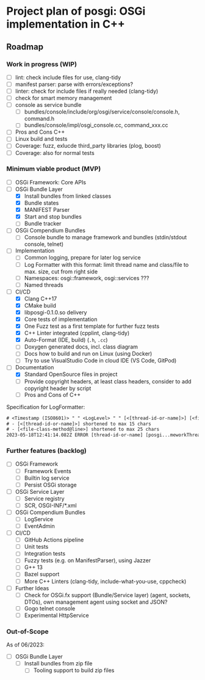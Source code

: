 # Project plan of posgi: OSGi implementation in C++

## Roadmap

### Work in progress (WIP)

* [ ] lint: check include files for use, clang-tidy
* [ ] manifest parser: parse with errors/exceptions?
* [ ] linter: check for include files if really needed (clang-tidy)
* [ ] check for smart memory management
* [ ] console as service bundle
  * [ ] bundles/console/include/org/osgi/service/console/console.h, command.h
  * [ ] bundles/console/impl/osgi_console.cc, command_xxx.cc
* [ ] Pros and Cons C++
* [ ] Linux build and tests
* [ ] Coverage: fuzz, exlucde third_party libraries (plog, boost)
* [ ] Coverage: also for normal tests

### Minimum viable product (MVP)

* [ ] OSGi Framework: Core APIs
* [ ] OSGi Bundle Layer
  * [x] Install bundles from linked classes
  * [x] Bundle states
  * [x] MANIFEST Parser
  * [x] Start and stop bundles
  * [ ] Bundle tracker
* [ ] OSGi Compendium Bundles
  * [ ] Console bundle to manage framework and bundles (stdin/stdout console, telnet)
* [ ] Implementation
  * [ ] Common logging, prepare for later log service
  * [ ] Log Formatter with this format: limit thread name and class/file to max. size, cut from right side
  * [ ] Namespaces: osgi::framework, osgi::services ???
  * [ ] Named threads
* [ ] CI/CD
  * [x] Clang C++17
  * [x] CMake build
  * [x] libposgi-0.1.0.so delivery
  * [x] Core tests of implementation
  * [x] One Fuzz test as a first template for further fuzz tests
  * [x] C++ Linter integrated (cpplint, clang-tidy)
  * [x] Auto-Format (IDE, build) (`.h`, `.cc`)
  * [ ] Doxygen generated docs, incl. class diagram
  * [ ] Docs how to build and run on Linux (using Docker)
  * [ ] Try to use VisualStudio Code in cloud IDE (VS Code, GitPod)
* [ ] Documentation
  * [x] Standard OpenSource files in project
  * [ ] Provide copyright headers, at least class headers, consider to add copyright header by script
  * [ ] Pros and Cons of C++

Specification for LogFormatter:

```txt
# <Timestamp (ISO8601)> " " <LogLevel> " " [<[thread-id-or-name]>] [<file-class-method@line>] [msg]
# - [<[thread-id-or-name]>] shortened to max 15 chars
# - [<file-class-method@line>] shortened to max 25 chars
2023-05-18T12:41:14.082Z ERROR [thread-id-or-name] [posgi...meworkThreadLoop@186] FrameworkImpl::frameworkThreadLoop: Signal received!
```

### Further features (backlog)

* [ ] OSGi Framework
  * [ ] Framework Events
  * [ ] Builtin log service
  * [ ] Persist OSGi storage
* [ ] OSGi Service Layer
  * [ ] Service registry
  * [ ] SCR, OSGI-INF/*.xml
* [ ] OSGi Compendium Bundles
  * [ ] LogService
  * [ ] EventAdmin
* [ ] CI/CD
  * [ ] GitHub Actions pipeline
  * [ ] Unit tests
  * [ ] Integration tests
  * [ ] Fuzzy tests (e.g. on ManifestParser), using Jazzer
  * [ ] G++ 13
  * [ ] Bazel support
  * [ ] More C++ Linters (clang-tidy, include-what-you-use, cppcheck)
* [ ] Further Ideas
  * [ ] Check for OSGi.fx support (Bundle/Service layer) (agent, sockets, DTOs), own management agent using socket and JSON? 
  * [ ] Gogo telnet console
  * [ ] Experimental HttpService

### Out-of-Scope

As of 06/2023:

* [ ] OSGi Bundle Layer
  * [ ] Install bundles from zip file
    * [ ]  Tooling support to build zip files
